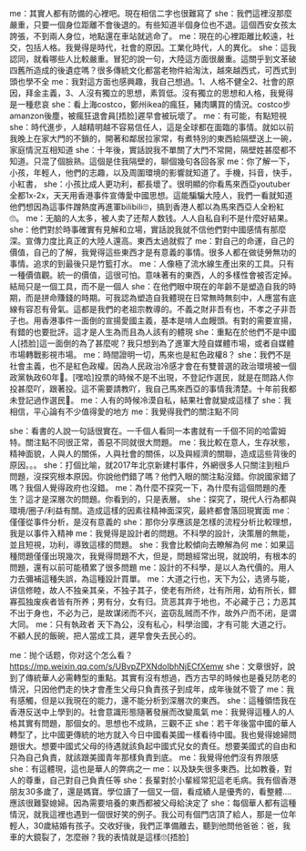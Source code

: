 me：其實人都有防備的心裡吧。現在相信二字也很難寫了
she：我們這裡沒那麼嚴重，只要一個身位距離不會後退的。有些知道半個身位也不退。這個西安女孩太誇張，不到兩人身位，地點還在車站就逃命了。
me：現在的心裡距離比較遠，社交，包括人格。我覺得是時代，社會的原因。工業化時代，人的異化。
she：這我認同，就看哪些人比較嚴重。冒犯的說一句，大陸這方面很嚴重。這關乎到文革破四舊所造成的後遺症嗎？很多傳統文化都當老物件給淘汰，越來越西式，可西式到頭也學不全
me：我對這方面也感興趣，我自己想過。1、人格不健全2、社會的原因，拜金主義，3、人沒有獨立的思想，素質低。沒有獨立的思想和人格，我覺得是一種悲哀
she：看上海costco，鄭州ikea的瘋狂，豬肉購買的情況。costco步amanzon後塵，被瘋狂退會員[捂脸]遲早會被玩壞了。
me：有可能，有點短視
she：時代進步，人越精明越不容易信任人，這是全球都在面臨的事情。就如以前我晚上在家大門的不鎖的，開著和鄰居拉家常，有煮特別的東西給隔壁送上一碗，家庭情況互相知道
she：十年後，實話說我不單關了大門不常開，隔壁姓甚麼都不知道。只混了個臉熟。這個是住我隔壁的，聊個幾句各回各家
me：你了解一下，小孩，年輕人，他們的志趣，以及周圍環境的影響就知道了。手機，抖音，快手，小紅書，
she：小孩比成人更功利，都長壞了。很明顯的你看馬來西亞youtuber全都1x-2x，天天用香港事件宣傳愛中國思想。這能騙騙大陸人，我們一看就知道他們想因為這事件蹭熱度再進軍bilibili🙄，搞到香港人都以為馬來西亞人全粉紅🙄。
me：无脑的人太多，被人卖了还帮人数钱。人人自私自利不是什麼好結果。
she：他們對於時事確實有見解和立場，實話說我就不信他們對中國感情有那麼深。宣傳力度比真正的大陸人還高。東西太過就假了
me：對自己的命運，自己的價值，自己的了解，我覺得這些東西才是有意義的事情。很多人都在做徒勞無功的事情。追求的到最後只是竹籃打水。
me：人像極了流水線生產出來的工具。只有一種價值觀。統一的價值，這很可怕。意味著有的東西，人的多樣性會被否定掉。結局只是一個工具，而不是一個人
she：在他們眼中現在的年齡不是塑造自我的時期，而是拼命賺錢的時期。可我認為塑造自我體現在日常無時無刻中，人應當有底線有容忍有骨氣。這都是我們的老祖宗教導的。不義之財非吾有也，不孝之子非吾子也。用香港事件一面倒的宣揚愛國主義，基本是啃人血饅頭。有對的需要宣揚，有錯的也要批評。這才是人生為而且為人該有的體現
she：重點在於他們不是中國人[捂脸]這一面倒的為了甚麼呢？我只想到為了進軍大陸自媒體市場，或者自媒體市場轉戰影視市場。
me：時間證明一切，馬來也是紅色政權8？
she：我們不是社會主義，也不是紅色政權。因為人民政治冷感才會在有雙普選的政治環境被一個政黨執政60年。[嘿哈]投票的時候不是不出現，不登記作選民，就是在問路人你投甚麼吖，跟著投。這不需要請教吖，我自己馬來西亞的事情我清楚。十年前我都未登記過作選民。
me：人有的時候冷漠自私，結果社會就變成這樣了
she：我相信，平心論有不少值得愛的地方
me：我覺得我們的關注點不同

she：看書的人說一句話很實在。一千個人看同一本書就有一千個不同的哈雷姆特。關注點不同很正常，善惡不同就很大問題。
me：我比較在意人，生存狀態，精神面貌，人與人的關係，人與社會的關係，以及與經濟的關聯，造成這些背後的原因。。。
she：打個比喻，就2017年北京新建村事件，外網很多人只關注到租戶問題，沒探究根本原因。你說他們錯了嗎？他們入眼的關注點沒錯。你說國家錯了嗎？我個人覺得政府也沒錯。
me：為什麼不探究一下，為什麼有這個問題的產生？這才是深層次的問題。你看到的，只是表層。
she：探究了，現代人行為都與環境/圈子/利益有關。造成這樣的因素往精神面深究，最終都會落回現實面
me：僅僅從事件分析，是沒有意義的
she：那你分享應該是怎樣的流程分析比較理想，我是以事件入精神
me：我覺得是設計者的問題。不科學的設計，決策層的無能，並且短視，功利，導致這樣的問題。
she：我會比較傾向去瞭解為何
me：如果這種問題僅僅出現幾次，我覺得問題不大，但是，問題經常出現，就說明，有根本的問題，還有以前可能積累了很多問題
me：設計的不科學，是以人為代價的。用人力去彌補這種失誤，為這種設計買單。
me：大道之行也，天下为公，选贤与能，讲信修睦，故人不独亲其亲，不独子其子，使老有所终，壮有所用，幼有所长，鳏寡孤独废疾者皆有所养；男有分，女有归。货恶其弃于地也，不必藏于己；力恶其不出于身也，不必为己，是故谋闭而不兴，盗窃乱贼而不作，故外户而不闭，是谓大同。
me：只有執政者 天下為公，沒有私心，科學治國，才有可能 大道之行。不顧人民的飯碗，把人當成工具，遲早會失去民心的。

me：抛个话题，你对这个怎么看？
https://mp.weixin.qq.com/s/UBvpZPXNdoIbhNjECfXemw
she：文章很好，說到了傳統華人必需轉型的重點。其實有沒有想過，西方古早的時候也是養兒防老的情況，只因他們走的快才會產生父母只負責孩子到成年，成年後就不管了
me：我有感觸，但是以我現在的能力，還不能分析到深層次的東西。
she：這種領悟我在香港反送中上學到的。社會意識形態隨著發展而改變風氣
me：我覺得這種人的人格其實有問題，那個女的。思想也不成熟，三觀不正
she：若干年後當中國的華人轉型了，比中國更傳統的地方就入今日中國看美國一樣看待中國。我也覺得媳婦問題很大。想要中國式父母的待遇就該負起中國式兒女的責任。想要美國式的自由和只為自己負責，就該跟美國青年那樣負責到底。
me：我覺得他們沒有界限感
she：有這體現，這也是華人的弊病之一
me：以及缺失很多東西。比如教養，對人的尊重，自己對自己負責任等
she：長輩對於小輩經常犯這老毛病。我有個香港朋友30多歲了，還是媽寶。學位讀了一個又一個，看成績人是優秀的，看整體....應該很難娶媳婦。因為需要培養的東西都被父母給決定了
she：每個華人都有這種情況，就我這裡也遇到一個很好笑的例子。我公司有個門店頂了給人，那是一位年輕人，30歲結婚有孩子。交收好後，我們正準備離去，聽到他問他爸爸：爸，我車的大鏡裂了，怎麼辦？我的表情就是這樣🙄[捂脸]
